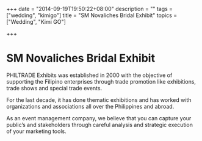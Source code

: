 +++
date = "2014-09-19T19:50:22+08:00"
description = ""
tags = ["wedding", "kimigo"]
title = "SM Novaliches Bridal Exhibit"
topics = ["Wedding", "Kimi GO"]

+++

# SM Novaliches Bridal Exhibit

PHILTRADE Exhibits was established in 2000 with the objective of supporting the Filipino enterprises through trade promotion like exhibitions, trade shows and special trade events.

For the last decade, it has done thematic exhibitions and has worked with organizations and associations all over the Philippines and abroad.

As an event management company, we believe that you can capture your public’s
and stakeholders through careful analysis and strategic execution of your marketing tools.

